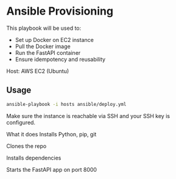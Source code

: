 # Ansible Provisioning

This playbook will be used to:
- Set up Docker on EC2 instance
- Pull the Docker image
- Run the FastAPI container
- Ensure idempotency and reusability

Host: AWS EC2 (Ubuntu)

## Usage

```bash
ansible-playbook -i hosts ansible/deploy.yml
```

Make sure the instance is reachable via SSH and your SSH key is configured.

What it does
Installs Python, pip, git

Clones the repo

Installs dependencies

Starts the FastAPI app on port 8000